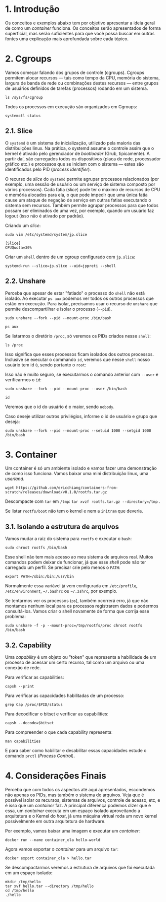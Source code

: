 # 1. Introdução

Os conceitos e exemplos abaixo tem por objetivo apresentar a ideia geral de como um *container* funciona. Os conceitos serão apresentados de forma superficial, mas serão suficientes para que você possa buscar em outras fontes uma explicação mais aprofundada sobre cada tópico.

# 2. Cgroups

Vamos começar falando dos grupos de controle (cgroups). Cgroups permitem alocar recursos — tais como tempo da CPU, memória do sistema, largura de banda de rede ou combinações destes recursos — entre grupos de usuários definidos de tarefas (processos) rodando em um sistema.

```shell
ls /sys/fs/cgroup
```

Todos os processos em execução são organizados em Cgroups:

```shell
systemctl status
```

## 2.1. Slice

O `systemd` é um sistema de inicialização, utilizado pela maioria das distribuições linux. Na prática, o systemd assume o controle assim que o kernel é ativado pelo gerenciador de *bootloader* (Grub, tipicamente). A partir daí, são carregados todos os dispositivos (placa de rede, processador gráfico etc.) e processos que se iniciam com o sistema — estes são identificados pelo PID (*process identifier*).

O recurso de *slice* do `systemd` permite agrupar processos relacionados (por exemplo, uma sessão de usuário ou um serviço de sistema composto por vários processos). Cada fatia (*slice*) pode ter o máximo de recursos de CPU e memória alocados para ela, o que pode impedir que uma única fatia cause um ataque de negação de serviço em outras fatias executando o sistema sem recursos. Também permite agrupar processos para que todos possam ser eliminados de uma vez, por exemplo, quando um usuário faz logout (isso não é ativado por padrão).

Criando um *slice*:

```shell
sudo vim /etc/systemd/system/jp.slice

[Slice]
CPUQuota=30%
```

Criar um `shell` dentro de um cgroup configurado com `jp.slice`:

```shell
systemd-run --slice=jp.slice --uid=jppreti --shell
```

## 2.2. Unshare

Perceba que apesar de estar "fatiado" o processo do `shell` não está isolado. Ao executar `ps aux` podemos ver todos os outros processos que estão em execução. Para isolar, precisamos usar o recurso de `unshare` que permite descompartilhar e isolar o processo (`--pid`).

```shell
sudo unshare --fork --pid --mount-proc /bin/bash
```

```shell
ps aux
```

Se listarmos o diretório `/proc`, só veremos os PIDs criados nesse `shell`:

```shell
ls /proc
```

Isso significa que esses processos ficam isolados dos outros processos. Inclusive se executar o commando `id`, veremos que nesse `shell` nosso usuário tem id `0`, sendo portanto o `root`:

Isso não é muito seguro, se executarmos o comando anterior com `--user` e verificarmos o `id`:

```shell
sudo unshare --fork --pid --mount-proc --user /bin/bash

id
```

Veremos que o id do usuário é o maior, sendo `nobody`.

Caso deseje utilizar outros privilégios, informe o id de usuário e grupo que deseja:

```shell
sudo unshare --fork --pid --mount-proc --setuid 1000 --setgid 1000 /bin/bash
```

# 3. Container

Um container é só um ambiente isolado e vamos fazer uma demonstração de como isso funciona. Vamos baixar uma mini distribuição linux, uma *userland*.

```shell
wget https://github.com/ericchiang/containers-from-scratch/releases/download/v0.1.0/rootfs.tar.gz
```

Descompacte com `tar` em `/tmp`: `tar xvzf rootfs.tar.gz --directory=/tmp` .

Se listar `rootfs/boot` não tem o kernel e nem a `initram` que deveria.

## 3.1. Isolando a estrutura de arquivos

Vamos mudar a raiz do sistema para `rootfs` e executar o `bash`:

```shell
sudo chroot rootfs /bin/bash
```

Esse shell não tem mais acesso ao meu sistema de arquivos real. Muitos comandos podem deixar de funcionar, já que esse *shell* pode não ter carregado um perfil. Se precisar crie pelo menos o `PATH`:

```shell
export PATH=/sbin:/bin:/usr/bin
```

Normalmente essa variável já vem configurada em `/etc/profile`, `/etc/environment`, `~/.bashrc` ou `~/.zshrc`, por exemplo.

Se tentarmos ver os processos (`ps`), também ocorrerá erro, já que não montamos nenhum local para os processos registrarem dados e podermos consultá-los. Vamos criar o shell novamente de forma que corrija esse problema:

```shell
sudo unshare -f -p --mount-proc=/tmp/rootfs/proc chroot rootfs /bin/bash
```

## 3.2. Capability

Uma *capability* é um objeto ou "token" que representa a habilidade de um processo de acessar um certo recurso, tal como um arquivo ou uma conexão de rede.

Para verificar as capabilities:

```shell
capsh --print
```

Para verificar as capacidades habilitadas de um processo:

```shell
grep Cap /proc/$PID/status
```

Para decodificar o bitset e verificar as capabilities:

```shell
capsh --decode=$bitset
```

Para compreender o que cada capability representa:

```shell
man capabilities
```

E para saber como habilitar e desabilitar essas capacidades estude o comando `prctl` (*Process Control*).

# 4. Considerações Finais

Perceba que com todos os aspectos até aqui apresentados, escondemos não apenas os PIDs, mas também o sistema de arquivos. Veja que é possível isolar os recursos, sistemas de arquivos, controle de acesso, etc, e é isso que um *container* faz. A principal diferença podemos dizer que é essa, um *container* executa em um espaço isolado aproveitando a arquitetura e o Kernel do *host*, já uma máquina virtual roda um novo kernel possivelmente em outra arquitetura de hardware.

Por exemplo, vamos baixar uma imagem e executar um *container*:

```shell
docker run --name container_ola hello-world
```

Agora vamos exportar o *container* para um arquivo `tar`:

```shell
docker export container_ola > hello.tar
```

Se descompactarmos veremos a estrutura de arquivos que foi executada em um espaço isolado:

```shell
mkdir /tmp/hello
tar xvf hello.tar --directory /tmp/hello
cd /tmp/hello
./hello
```

